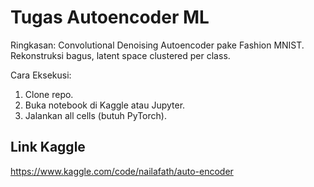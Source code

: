 # Tugas Autoencoder ML
Ringkasan: Convolutional Denoising Autoencoder pake Fashion MNIST. Rekonstruksi bagus, latent space clustered per class.

Cara Eksekusi:
1. Clone repo.
2. Buka notebook di Kaggle atau Jupyter.
3. Jalankan all cells (butuh PyTorch).

## Link Kaggle
https://www.kaggle.com/code/nailafath/auto-encoder
